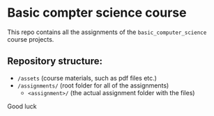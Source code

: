 # Basic compter science course
This repo contains all the assignments of the `basic_computer_science` course projects.

## Repository structure:
* `/assets` (course materials, such as pdf files etc.)
* `/assignments/` (root folder for all of the assignments)
    * `<assignment>/` (the actual assignment folder with the files)

Good luck